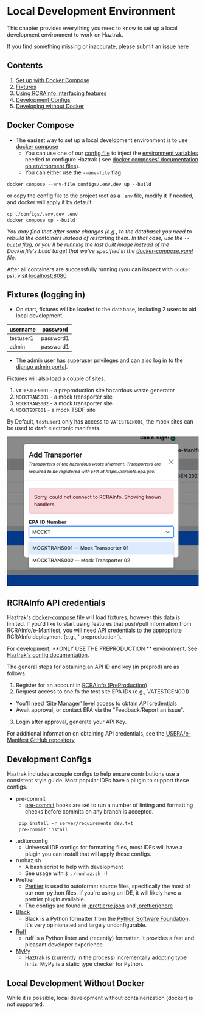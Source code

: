 # Local Development Environment

This chapter provides everything you need to know to set up a local development
environment
to work on Haztrak.

If you find something missing or inaccurate, please submit an issue
[here](https://github.com/USEPA/haztrak/issues)

## Contents

1. [Set up with Docker Compose](#docker-compose)
2. [Fixtures](#fixtures)
3. [Using RCRAInfo interfacing features](#rcrainfo-api-credentials)
4. [Development Configs](#development-configs)
5. [Developing without Docker](#local-development-without-docker)

## Docker Compose

- The easiest way to set up a local development environment is to
  use [docker compose](https://docs.docker.com/compose/gettingstarted/)
  - You can use one of our [config file](/configs) to inject the
    [environment variables](../operations/configuration.md) needed to configure
    Haztrak (
    see [docker composes' documentation on environment files](https://docs.docker.com/compose/environment-variables/set-environment-variables/)).
  - You can either use the `--env-file` flag

```shell
docker compose --env-file configs/.env.dev up --build
```

or copy the config file to the project root as a `.env` file, modify it if
needed, and docker will apply it by default.

```shell
cp ./configs/.env.dev .env
docker compose up --build
```

_You may find that after some changes (e.g., to the database) you need to
rebuild the containers
instead of restarting them.
In that case, use the `--build` flag, or you'll be running the last built image
instead of the
Dockerfile's build target
that we've specified in
the [docker-compose.yaml](https://github.com/USEPA/haztrak/blob/main/docker-compose.yaml)
file._

After all containers are successfully running (you can inspect with
`docker ps`),
visit [localhost:8080](http://localhost:8080)

## Fixtures (logging in)

- On start, fixtures will be loaded to the database, including 2 users to aid
  local development.

<!-- prettier-ignore -->

| username  | password  |
|-----------|-----------|
| testuser1 | password1 |
| admin     | password1 |

- The admin user has superuser privileges and can also log in to
  the [django admin portal](https://docs.djangoproject.com/en/stable/ref/contrib/admin/).

Fixtures will also load a couple of sites.

1. `VATESTGEN001` - a preproduction site hazardous waste generator
2. `MOCKTRANS001` - a mock transporter site
3. `MOCKTRANS002` - a mock transporter site
4. `MOCKTSDF001` - a mock TSDF site

By Default, `testuser1` only has access to `VATESTGEN001`, the mock sites can be
used to draft electronic manifests.

![Searching for mock sites without RCRAInfo API credentials](../assets/images/search_mock_sites.png)

## RCRAInfo API credentials

Haztrak's [docker-compose](/docker-compose.yaml) file will load fixtures,
however this data is limited.
If you'd like to start using features that push/pull information from
RCRAInfo/e-Manifest, you will
need API credentials to the appropriate RCRAInfo deployment (e.g., '
preproduction').

For development, **ONLY USE THE PREPRODUCTION
** environment.
See [Haztrak's config documentation](../operations/configuration.md).

The general steps for obtaining an API ID and key (in preprod) are as follows.

1. Register for an account
   in [RCRAInfo (PreProduction)](https://rcrainfopreprod.epa.gov/rcrainfo/action/secured/login)
2. Request access to one fo the test site EPA IDs (e.g., VATESTGEN001)

  - You'll need 'Site Manager' level access to obtain API credentials
  - Await approval, or contact EPA via the "Feedback/Report an issue".

3. Login after approval, generate your API Key.

For additional information on obtaining API credentials, see the
[USEPA/e-Manifest GitHub repository](https://github.com/USEPA/e-manifest)

## Development Configs

Haztrak includes a couple configs to help ensure contributions use a consistent
style guide. Most popular IDEs have a plugin to support these configs.

- pre-commit
  - [pre-commit](https://pre-commit.com/) hooks are set to run a number of
    linting and formatting checks before
    commits on any branch is accepted.
  ```shell
   pip install -r server/requirements_dev.txt
   pre-commit install
  ```
- .editorconfig
  - Universal IDE configs for formatting files, most IDEs will have a plugin you
    can
    install that will apply these configs.
- runhaz.sh
  - A bash script to help with development
  - See usage with `$ ./runhaz.sh -h`
- Prettier
  - [Prettier](https://prettier.io/) is used to autoformat source files,
    specifically
    the most of our non-python files. If you're using an IDE, it will likely
    have a prettier plugin available.
  - The configs are found in [.prettierrc.json](/.prettierrc.json)
    and [.prettierignore](/.prettierignore)
- [Black](https://black.readthedocs.io/en/stable/#)
  - Black is a Python formatter from the
    [Python Software Foundation](https://www.python.org/psf-landing/). It's very
    opinionated and largely
    unconfigurable.
- [Ruff](https://docs.astral.sh/ruff/)
  - ruff is a Python linter and (recently) formatter. It provides a fast and
    pleasant developer experience.
- [MyPy](https://mypy-lang.org/)
  - Haztrak is (currently in the process) incrementally adopting type hints.
    MyPy is a static type checker for Python.

## Local Development Without Docker

While it is possible, local development without containerization (docker) is not
supported.

